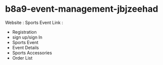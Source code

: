 # b8a9-event-management-jbjzeehad

Website : Sports Event
Link :

- Registration
- sign up/sign In
- Sports Event
- Event Details
- Sports Accessories
- Order List 
